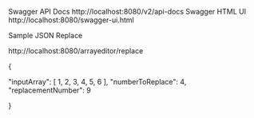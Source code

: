 Swagger API Docs  http://localhost:8080/v2/api-docs
Swagger HTML UI http://localhost:8080/swagger-ui.html


Sample JSON Replace

http://localhost:8080/arrayeditor/replace

{

"inputArray": [
    1,
    2,
    3,
    4,
    5,
    6
  ],
"numberToReplace": 4,
"replacementNumber": 9

}